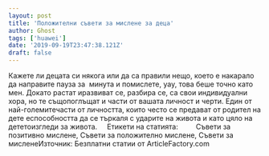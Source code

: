 ```yaml
---
layout: post
title: 'Положителни съвети за мислене за деца'
author: Ghost
tags: ['huawei']
date: '2019-09-19T23:47:38.121Z'
draft: false
---
```


Кажете ли децата си някога или да са правили нещо, което е накарало да направите пауза за  минута и помислете, уау, това беше точно като мен. Докато растат иразвиват се, разбира се, са свои индивидуални хора, но те същопоглъщат и части от вашата личност и черти. Един от най-големитечасти от личността, които често се предават от родител на дете еспособността да се търкаля с ударите на живота и като цяло на дететоизгледи за живота.     Етикети на статията:         Съвети за позитивно мислене, Съвети за положително мислене, Съвети за мисленеИзточник: Безплатни статии от ArticleFactory.com
